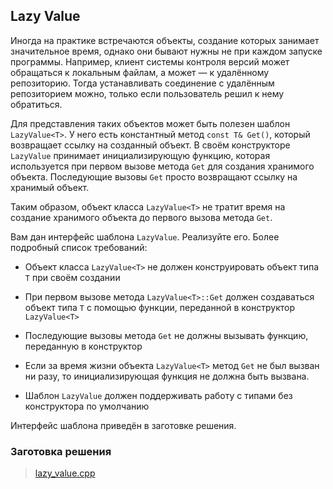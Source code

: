## Lazy Value

Иногда на практике встречаются объекты, создание которых занимает значительное время, однако они бывают нужны
не при каждом запуске программы. Например, клиент системы контроля версий может обращаться к локальным файлам,
а может — к удалённому репозиторию. Тогда устанавливать соединение с удалённым репозиторием можно, только
если пользователь решил к нему обратиться.

Для представления таких объектов может быть полезен шаблон ```LazyValue<T>```. У него есть константный метод
```const T& Get()```, который возвращает ссылку на созданный объект. В своём конструкторе ```LazyValue```
принимает инициализирующую функцию, которая используется при первом вызове метода ```Get``` для создания
хранимого объекта. Последующие вызовы ```Get``` просто возвращают ссылку на хранимый объект.

Таким образом, объект класса ```LazyValue<T>``` не тратит время на создание хранимого объекта до первого
вызова метода ```Get```.

Вам дан интерфейс шаблона ```LazyValue```. Реализуйте его. Более подробный список требований:

-   Объект класса ```LazyValue<T>``` не должен конструировать объект типа ```T``` при своём создании

-   При первом вызове метода ```LazyValue<T>::Get``` должен создаваться объект типа ```T``` с помощью функции,
    переданной в конструктор ```LazyValue<T>```

-   Последующие вызовы метода ```Get``` не должны вызывать функцию, переданную в конструктор

-   Если за время жизни объекта ```LazyValue<T>``` метод ```Get``` не был вызван ни разу, то инициализирующая
    функция не должна быть вызвана.

-   Шаблон ```LazyValue``` должен поддерживать работу с типами без конструктора по умолчанию

Интерфейс шаблона приведён в заготовке решения.

### Заготовка решения

>   [lazy_value.cpp](https://d3c33hcgiwev3.cloudfront.net/pMJLn_Y7Eei5Kg7DUflKxA_a53d6e10f63b11e88717b75766913400_lazy_value.cpp?Expires=1647388800&Signature=FS2uJYh08eQJIeB95FKsOcTkigazKpWMsgVC1P~lZVt4mX0BSuwCiA-twP5ETRFjaP3GgbZgmCXXpVRyH4oV9QXGrbOTtEzhTg5pNI0g-dhv9nWJhsCqviCMUl4mpWqrzXZ1Jh47y40dOj93CsZ0QqHn2iY2s0FoZJzJijg012Q_&Key-Pair-Id=APKAJLTNE6QMUY6HBC5A)
